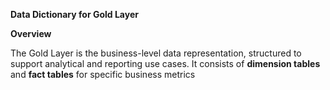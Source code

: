 **Data Dictionary for Gold Layer**

**Overview**

The Gold Layer is the business-level data representation, structured to support analytical and reporting use cases. It consists of **dimension tables** and **fact tables** for specific business metrics


